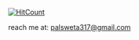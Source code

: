 [![HitCount](https://hits.dwyl.com/swet40/swet40.svg?style=flat-square)](http://hits.dwyl.com/swet40/swet40) 

reach me at: palsweta317@gmail.com
